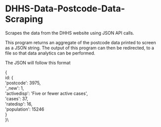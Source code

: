 # DHHS-Data-Postcode-Data-Scraping
Scrapes the data from the DHHS website using JSON API calls.

This program returns an aggregate of the postcode data printed to screen as a JSON string. The output of this program can then be redirected, to a file so that data analytics can be performed.

The JSON will follow this format

{\
  id: {\
        'postcode': 3975,\
        '_new': 1,\
        'activedisp': 'Five or fewer active cases',\
        'cases': 37,\
        'ratedisp': 16,\
        'population': 15246\
  }\
}\
